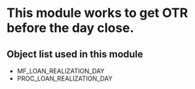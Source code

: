 # This module works to get OTR before the day close.

## Object list used  in this module
  * MF_LOAN_REALIZATION_DAY
  * PROC_LOAN_REALIZATION_DAY
